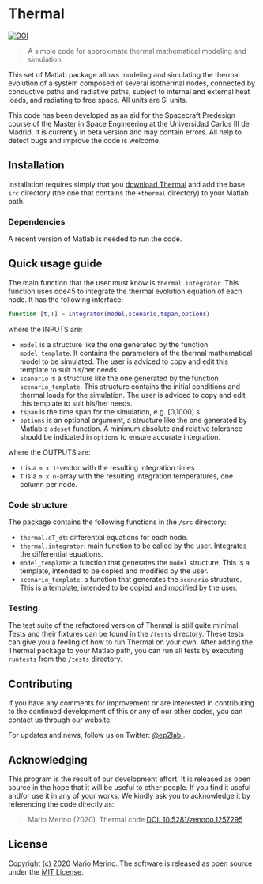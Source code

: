 # Thermal

[![DOI](https://zenodo.org/badge/256158417.svg)](https://zenodo.org/badge/latestdoi/256158417)

> A simple code for approximate thermal mathematical modeling and simulation.

This set of Matlab package allows modeling and simulating the thermal evolution of a system
composed of several isothermal nodes, connected by conductive paths and radiative paths, 
subject to internal and external heat loads, and radiating to free space. All units are SI units.

This code has been developed as an aid for the Spacecraft Predesign course of the Master in
Space Engineering at the Universidad Carlos III de Madrid. It is currently in beta version
and may contain errors. All help to detect bugs and improve the code is welcome.


## Installation

Installation requires simply that you
[download Thermal](https://github.com/uc3m-aerospace/thermal/archive/master.zip)
and add the base `src` directory (the one that contains the `+thermal` directory)
to your Matlab path.

### Dependencies

A recent version of Matlab is needed to run the code.

## Quick usage guide

The main function that the user must know is `thermal.integrator`. This function uses ode45
to integrate the thermal evolution equation of each node. It has the following interface:

```matlab
function [t,T] = integrator(model,scenario,tspan,options)
```

where the INPUTS are:

* `model` is a structure like the one generated by the function `model_template`. 
It contains the parameters of the thermal mathematical model to be simulated. 
The user is adviced to copy and edit this template to suit his/her needs.
* `scenario` is a structure like the one generated by the function `scenario_template`. 
This structure contains the initial conditions and thermal loads for the simulation.
The user is adviced to copy and edit this template to suit his/her needs.
* `tspan` is the time span for the simulation, e.g. [0,1000] s.
* `options` is an optional argument, a structure like the one generated by Matlab's `odeset` function.
A minimum absolute and relative tolerance should be indicated in `options` to ensure accurate integration.

where the OUTPUTS are:

* `t` is a `m x 1`-vector with the resulting integration times
* `T` is a `m x n`-array with the resulting integration temperatures, one column per node.

### Code structure

The package contains the following functions in the `/src` directory:

* `thermal.dT_dt`: differential equations for each node.
* `thermal.integrator`: main function to be called by the user. Integrates the differential equations.
* `model_template`: a function that generates the `model` structure. This is a template, intended to be copied and modified by the user.
* `scenario_template`: a function that generates the `scenario` structure. This is a template, intended to be copied and modified by the user.

### Testing

The test suite of the refactored version of Thermal is still quite minimal.
Tests and their fixtures can be found in the `/tests` directory. These tests can give you a feeling of how to run Thermal on your own.
After adding the Thermal package to your Matlab path, you can run all tests by executing `runtests` from the `/tests` directory.

## Contributing

If you have any comments for improvement or 
are interested in contributing to the continued 
development of this or any of our other codes, you can contact us
through our [website](http://ep2.uc3m.es/). 

For updates and news, follow us on Twitter: [@ep2lab.](https://twitter.com/ep2lab).

## Acknowledging

This program is the result of our development effort. It is released as open
source in the hope that it will be useful to other people. If you find it
useful and/or use it in any of your works, We kindly ask you to acknowledge it
by referencing the code directly as:

> Mario Merino (2020). Thermal code [DOI: 10.5281/zenodo.1257295](https://doi.org/10.5281/zenodo.1257295)

## License

Copyright (c) 2020 Mario Merino.
The software is released as open source under the [MIT License](LICENSE.md).
